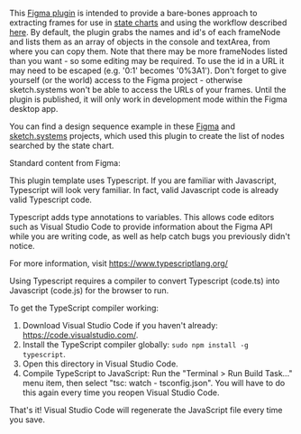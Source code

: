 This [Figma plugin](https://www.figma.com/plugin-docs/intro/) is intended to provide a bare-bones approach to extracting frames for use in 
[state charts](https://xstate.js.org/docs/) and using the workflow described [here](https://dev.to/johnkazer/revist-the-waterfall-process-but-this-time-with-maths-27cn). By default, the plugin grabs the names and id's of each frameNode and lists them as 
an array of objects in the console and textArea, from where you can copy them. Note that there 
may be more frameNodes listed than you want - so some editing may be required. To use the id in a 
URL it may need to be escaped (e.g. '0:1' becomes '0%3A1'). Don't forget to give yourself (or the world) access to the Figma project - otherwise sketch.systems won't be able to access the URLs of your frames. Until the plugin is published, it will only work in development mode within the Figma desktop app.

You can find a design sequence example in these [Figma](https://www.figma.com/file/ssXtpV1BVzqg8XNDNb7zIf/Sample-File?node-id=0%3A1) and [sketch.systems](https://sketch.systems/johnkazer/sketch/c5d2f505301378b60e967b0d6c260c1a) projects, which used this plugin to create the list of nodes searched by the state chart.

Standard content from Figma:

This plugin template uses Typescript. If you are familiar with Javascript, Typescript will
look very familiar. In fact, valid Javascript code is already valid Typescript code.

Typescript adds type annotations to variables. This allows code editors such as Visual Studio Code
to provide information about the Figma API while you are writing code, as well as help catch bugs
you previously didn't notice.

For more information, visit https://www.typescriptlang.org/

Using Typescript requires a compiler to convert Typescript (code.ts) into Javascript (code.js)
for the browser to run.

To get the TypeScript compiler working:

1. Download Visual Studio Code if you haven't already: https://code.visualstudio.com/.
2. Install the TypeScript compiler globally: `sudo npm install -g typescript`.
3. Open this directory in Visual Studio Code.
4. Compile TypeScript to JavaScript: Run the "Terminal > Run Build Task..." menu item,
    then select "tsc: watch - tsconfig.json". You will have to do this again every time
    you reopen Visual Studio Code.

That's it! Visual Studio Code will regenerate the JavaScript file every time you save.
